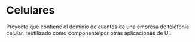 # Celulares

Proyecto que contiene el dominio de clientes de una empresa de telefonía celular, reutilizado como componente por otras aplicaciones de UI.
